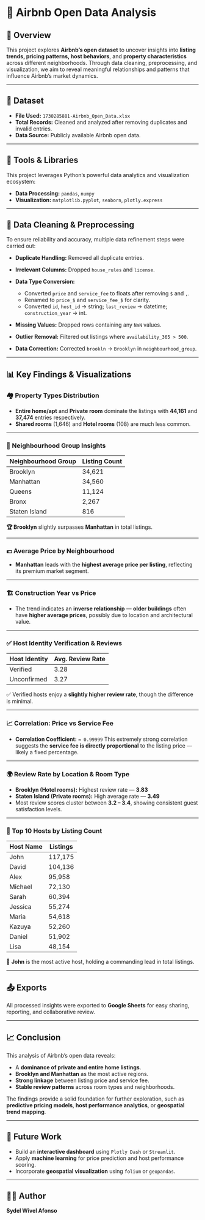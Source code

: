 # 🏡 Airbnb Open Data Analysis

## 📘 Overview

This project explores **Airbnb’s open dataset** to uncover insights into **listing trends, pricing patterns, host behaviors**, and **property characteristics** across different neighborhoods.
Through data cleaning, preprocessing, and visualization, we aim to reveal meaningful relationships and patterns that influence Airbnb’s market dynamics.

---

## 📂 Dataset

* **File Used:** `1730285881-Airbnb_Open_Data.xlsx`
* **Total Records:** Cleaned and analyzed after removing duplicates and invalid entries.
* **Data Source:** Publicly available Airbnb open data.

---

## 🧰 Tools & Libraries

This project leverages Python’s powerful data analytics and visualization ecosystem:

* **Data Processing:** `pandas`, `numpy`
* **Visualization:** `matplotlib.pyplot`, `seaborn`, `plotly.express`

---

## 🧹 Data Cleaning & Preprocessing

To ensure reliability and accuracy, multiple data refinement steps were carried out:

* **Duplicate Handling:** Removed all duplicate entries.
* **Irrelevant Columns:** Dropped `house_rules` and `license`.
* **Data Type Conversion:**

  * Converted `price` and `service_fee` to floats after removing `$` and `,`.
  * Renamed to `price_$` and `service_fee_$` for clarity.
  * Converted `id`, `host_id` → string; `last_review` → datetime; `construction_year` → int.
* **Missing Values:** Dropped rows containing any `NaN` values.
* **Outlier Removal:** Filtered out listings where `availability_365 > 500`.
* **Data Correction:** Corrected `brookln` → `Brooklyn` in `neighbourhood_group`.

---

## 📊 Key Findings & Visualizations

### 🏘️ Property Types Distribution

* **Entire home/apt** and **Private room** dominate the listings with **44,161** and **37,474** entries respectively.
* **Shared rooms** (1,646) and **Hotel rooms** (108) are much less common.

---

### 🌆 Neighbourhood Group Insights

| Neighbourhood Group | Listing Count |
| ------------------- | ------------- |
| Brooklyn            | 34,621        |
| Manhattan           | 34,560        |
| Queens              | 11,124        |
| Bronx               | 2,267         |
| Staten Island       | 816           |

**🏆 Brooklyn** slightly surpasses **Manhattan** in total listings.

---

### 💵 Average Price by Neighbourhood

* **Manhattan** leads with the **highest average price per listing**, reflecting its premium market segment.

---

### 🏗️ Construction Year vs Price

* The trend indicates an **inverse relationship** — **older buildings** often have **higher average prices**, possibly due to location and architectural value.

---

### ✅ Host Identity Verification & Reviews

| Host Identity | Avg. Review Rate |
| ------------- | ---------------- |
| Verified      | 3.28             |
| Unconfirmed   | 3.27             |

✅ Verified hosts enjoy a **slightly higher review rate**, though the difference is minimal.

---

### 📈 Correlation: Price vs Service Fee

* **Correlation Coefficient:** `≈ 0.99999`
  This extremely strong correlation suggests the **service fee is directly proportional** to the listing price — likely a fixed percentage.

---

### 🌍 Review Rate by Location & Room Type

* **Brooklyn (Hotel rooms):** Highest review rate — **3.83**
* **Staten Island (Private rooms):** High average rate — **3.49**
* Most review scores cluster between **3.2 – 3.4**, showing consistent guest satisfaction levels.

---

### 👑 Top 10 Hosts by Listing Count

| Host Name | Listings |
| --------- | -------- |
| John      | 117,175  |
| David     | 104,136  |
| Alex      | 95,958   |
| Michael   | 72,130   |
| Sarah     | 60,394   |
| Jessica   | 55,274   |
| Maria     | 54,618   |
| Kazuya    | 52,260   |
| Daniel    | 51,902   |
| Lisa      | 48,154   |

🏅 **John** is the most active host, holding a commanding lead in total listings.

---

## 📤 Exports

All processed insights were exported to **Google Sheets** for easy sharing, reporting, and collaborative review.

---

## 📈 Conclusion

This analysis of Airbnb’s open data reveals:

* A **dominance of private and entire home listings**.
* **Brooklyn and Manhattan** as the most active regions.
* **Strong linkage** between listing price and service fee.
* **Stable review patterns** across room types and neighborhoods.

The findings provide a solid foundation for further exploration, such as **predictive pricing models**, **host performance analytics**, or **geospatial trend mapping**.

---

## 🚀 Future Work

* Build an **interactive dashboard** using `Plotly Dash` or `Streamlit`.
* Apply **machine learning** for price prediction and host performance scoring.
* Incorporate **geospatial visualization** using `folium` or `geopandas`.

---

## 👩‍💻 Author

**Sydel Wivel Afonso**
